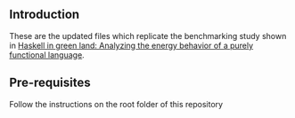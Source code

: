 Introduction
--------------------------------------------------------------

These are the updated files which replicate the benchmarking study shown in [Haskell in green land: Analyzing the energy behavior of a purely functional language](https://ieeexplore.ieee.org/stamp/stamp.jsp?arnumber=7476671).

Pre-requisites
--------------------------------------------------------------

Follow the instructions on the root folder of this repository
